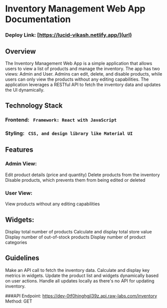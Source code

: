 

# Inventory Management Web App Documentation

### Deploy Link: [https://lucid-vikash.netlify.app/](url)

## Overview
  The Inventory Management Web App is a simple application that allows users to view a list of products and manage the inventory. The app has two views: Admin and User. Admins can     edit, delete, and disable products, while users can only view the products without any editing capabilities. The application leverages a RESTful API to fetch the inventory data and updates the UI dynamically.

## Technology Stack

### Frontend: ` Framework: React with JavaScript`
### Styling: ` CSS, and design library like Material UI`

## Features

### Admin View:
Edit product details (price and quantity)
Delete products from the inventory
Disable products, which prevents them from being edited or deleted

### User View:
View products without any editing capabilities

## Widgets:
Display total number of products
Calculate and display total store value
Display number of out-of-stock products
Display number of product categories

## Guidelines
Make an API call to fetch the inventory data.
Calculate and display key metrics in widgets.
Update the product list and widgets dynamically based on user actions.
Handle all updates locally as there's no API for updating inventory.

###API
Endpoint: https://dev-0tf0hinghgjl39z.api.raw-labs.com/inventory
Method: GET
